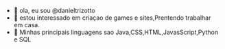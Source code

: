 - 👋 ola, eu sou @danieltrizotto
- 👀 estou interessado em criaçao de games e sites,Prentendo trabalhar em casa.
- 🌱 Minhas principais linguagens sao Java,CSS,HTML,JavasScript,Python e SQL



